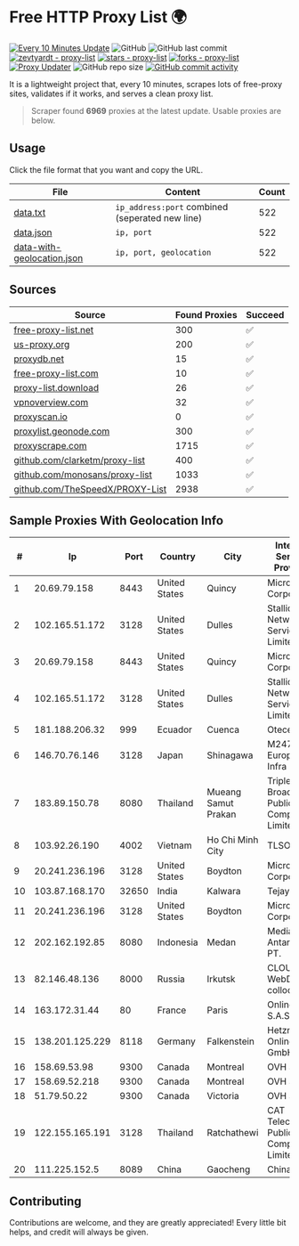 
# Free HTTP Proxy List 🌍

[![Every 10 Minutes Update](https://github.com/mertguvencli/http-proxy-list/actions/workflows/main.yml/badge.svg?branch=main)](https://github.com/mertguvencli/http-proxy-list/actions/workflows/main.yml)
![GitHub](https://img.shields.io/github/license/mertguvencli/http-proxy-list)
![GitHub last commit](https://img.shields.io/github/last-commit/mertguvencli/http-proxy-list)
[![zevtyardt - proxy-list](https://img.shields.io/static/v1?label=zevtyardt&message=proxy-list&color=blue&logo=github)](https://github.com/zevtyardt/proxy-list "Go to GitHub repo")
[![stars - proxy-list](https://img.shields.io/github/stars/zevtyardt/proxy-list?style=social)](https://github.com/zevtyardt/proxy-list)
[![forks - proxy-list](https://img.shields.io/github/forks/zevtyardt/proxy-list?style=social)](https://github.com/zevtyardt/proxy-list)
[![Proxy Updater](https://github.com/zevtyardt/proxy-list/workflows/Proxy%20Updater/badge.svg)](https://github.com/zevtyardt/proxy-list/actions?query=workflow:"Proxy+Updater")
![GitHub repo size](https://img.shields.io/github/repo-size/zevtyardt/proxy-list)
[![GitHub commit activity](https://img.shields.io/github/commit-activity/m/zevtyardt/proxy-list?logo=commits)](https://github.com/zevtyardt/proxy-list/commits/main)

It is a lightweight project that, every 10 minutes, scrapes lots of free-proxy sites, validates if it works, and serves a clean proxy list.

> Scraper found **6969** proxies at the latest update. Usable proxies are below.

## Usage

Click the file format that you want and copy the URL.

|File|Content|Count|
|----|-------|-----|
|[data.txt](https://raw.githubusercontent.com/mertguvencli/http-proxy-list/main/proxy-list/data.txt)|`ip_address:port` combined (seperated new line)|522|
|[data.json](https://raw.githubusercontent.com/mertguvencli/http-proxy-list/main/proxy-list/data.json)|`ip, port`|522|
|[data-with-geolocation.json](https://raw.githubusercontent.com/mertguvencli/http-proxy-list/main/proxy-list/data-with-geolocation.json)|`ip, port, geolocation`|522|

## Sources

|Source|Found Proxies|Succeed|
|------|-------------|-------|
|[free-proxy-list.net](https://free-proxy-list.net)|300|✅|
|[us-proxy.org](https://www.us-proxy.org)|200|✅|
|[proxydb.net](http://proxydb.net)|15|✅|
|[free-proxy-list.com](https://free-proxy-list.com/?page=&port=&type%5B%5D=http&type%5B%5D=https&up_time=0&search=Search)|10|✅|
|[proxy-list.download](https://www.proxy-list.download/HTTP)|26|✅|
|[vpnoverview.com](https://vpnoverview.com/privacy/anonymous-browsing/free-proxy-servers)|32|✅|
|[proxyscan.io](https://www.proxyscan.io)|0|✅|
|[proxylist.geonode.com](https://proxylist.geonode.com/api/proxy-list?limit=300&page=1&sort_by=lastChecked&sort_type=desc&protocols=http,https)|300|✅|
|[proxyscrape.com](https://api.proxyscrape.com/v2/?request=displayproxies&protocol=http&timeout=10000&country=all&ssl=all&anonymity=all)|1715|✅|
|[github.com/clarketm/proxy-list](https://raw.githubusercontent.com/clarketm/proxy-list/master/proxy-list-raw.txt)|400|✅|
|[github.com/monosans/proxy-list](https://raw.githubusercontent.com/monosans/proxy-list/main/proxies/http.txt)|1033|✅|
|[github.com/TheSpeedX/PROXY-List](https://raw.githubusercontent.com/TheSpeedX/PROXY-List/master/http.txt)|2938|✅|


## Sample Proxies With Geolocation Info

|#|Ip|Port|Country|City|Internet Service Provider|
|-|--|----|-------|----|-------------------------|
|1|20.69.79.158|8443|United States|Quincy|Microsoft Corporation|
|2|102.165.51.172|3128|United States|Dulles|Stallion Network Services Limited|
|3|20.69.79.158|8443|United States|Quincy|Microsoft Corporation|
|4|102.165.51.172|3128|United States|Dulles|Stallion Network Services Limited|
|5|181.188.206.32|999|Ecuador|Cuenca|Otecel S.A.|
|6|146.70.76.146|3128|Japan|Shinagawa|M247 Europe Infra|
|7|183.89.150.78|8080|Thailand|Mueang Samut Prakan|Triple T Broadband Public Company Limited|
|8|103.92.26.190|4002|Vietnam|Ho Chi Minh City|TLSOFT|
|9|20.241.236.196|3128|United States|Boydton|Microsoft Corporation|
|10|103.87.168.170|32650|India|Kalwara|Tejays|
|11|20.241.236.196|3128|United States|Boydton|Microsoft Corporation|
|12|202.162.192.85|8080|Indonesia|Medan|Media Antar Nusa PT.|
|13|82.146.48.136|8000|Russia|Irkutsk|CLOUD WebDC collocation|
|14|163.172.31.44|80|France|Paris|Online S.A.S.|
|15|138.201.125.229|8118|Germany|Falkenstein|Hetzner Online GmbH|
|16|158.69.53.98|9300|Canada|Montreal|OVH SAS|
|17|158.69.52.218|9300|Canada|Montreal|OVH SAS|
|18|51.79.50.22|9300|Canada|Victoria|OVH SAS|
|19|122.155.165.191|3128|Thailand|Ratchathewi|CAT Telecom Public Company Limited|
|20|111.225.152.5|8089|China|Gaocheng|Chinanet|



## Contributing

Contributions are welcome, and they are greatly appreciated! Every
little bit helps, and credit will always be given.

